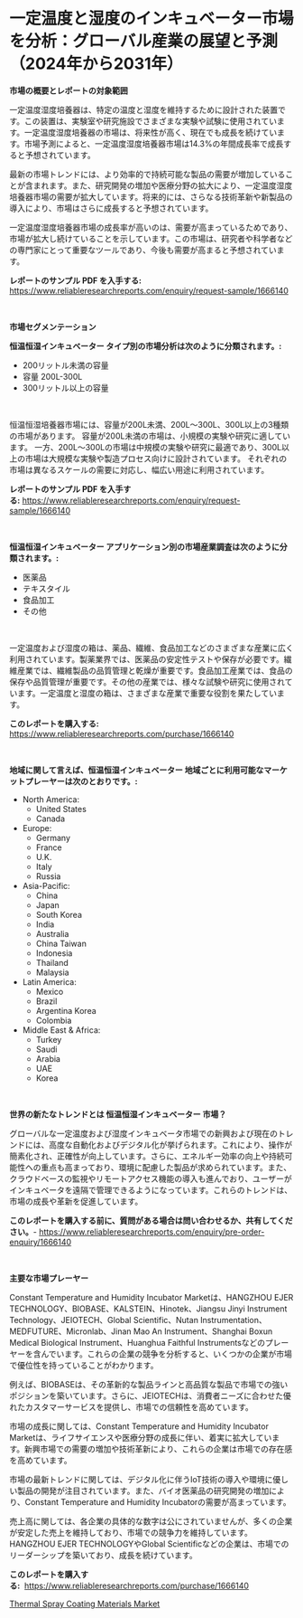<p><h1>一定温度と湿度のインキュベーター市場を分析：グローバル産業の展望と予測（2024年から2031年）</h1></p><p><strong>市場の概要とレポートの対象範囲</strong></p>
<p><p>一定温度湿度培養器は、特定の温度と湿度を維持するために設計された装置です。この装置は、実験室や研究施設でさまざまな実験や試験に使用されています。一定温度湿度培養器の市場は、将来性が高く、現在でも成長を続けています。市場予測によると、一定温度湿度培養器市場は14.3%の年間成長率で成長すると予想されています。</p><p>最新の市場トレンドには、より効率的で持続可能な製品の需要が増加していることが含まれます。また、研究開発の増加や医療分野の拡大により、一定温度湿度培養器市場の需要が拡大しています。将来的には、さらなる技術革新や新製品の導入により、市場はさらに成長すると予想されています。</p><p>一定温度湿度培養器市場の成長率が高いのは、需要が高まっているためであり、市場が拡大し続けていることを示しています。この市場は、研究者や科学者などの専門家にとって重要なツールであり、今後も需要が高まると予想されています。</p></p>
<p><strong>レポートのサンプル PDF を入手する:</strong> <a href="https://www.reliableresearchreports.com/enquiry/request-sample/1666140">https://www.reliableresearchreports.com/enquiry/request-sample/1666140</a></p>
<p>&nbsp;</p>
<p><strong>市場セグメンテーション</strong></p>
<p><strong>恒温恒湿インキュベーター タイプ別の市場分析は次のように分類されます。:</strong></p>
<p><ul><li>200リットル未満の容量</li><li>容量 200L-300L</li><li>300リットル以上の容量</li></ul></p>
<p>&nbsp;</p>
<p><p>恒温恒湿培養器市場には、容量が200L未満、200L〜300L、300L以上の3種類の市場があります。 容量が200L未満の市場は、小規模の実験や研究に適しています。 一方、200L〜300Lの市場は中規模の実験や研究に最適であり、300L以上の市場は大規模な実験や製造プロセス向けに設計されています。 それぞれの市場は異なるスケールの需要に対応し、幅広い用途に利用されています。</p></p>
<p><strong>レポートのサンプル PDF を入手する:</strong>&nbsp;<a href="https://www.reliableresearchreports.com/enquiry/request-sample/1666140">https://www.reliableresearchreports.com/enquiry/request-sample/1666140</a></p>
<p>&nbsp;</p>
<p><strong> 恒温恒湿インキュベーター アプリケーション別の市場産業調査は次のように分類されます。:</strong></p>
<p><ul><li>医薬品</li><li>テキスタイル</li><li>食品加工</li><li>その他</li></ul></p>
<p>&nbsp;</p>
<p><p>一定温度および湿度の箱は、薬品、繊維、食品加工などのさまざまな産業に広く利用されています。製薬業界では、医薬品の安定性テストや保存が必要です。繊維産業では、繊維製品の品質管理と乾燥が重要です。食品加工産業では、食品の保存や品質管理が重要です。その他の産業では、様々な試験や研究に使用されています。一定温度と湿度の箱は、さまざまな産業で重要な役割を果たしています。</p></p>
<p><strong>このレポートを購入する:</strong>&nbsp; <a href="https://www.reliableresearchreports.com/purchase/1666140">https://www.reliableresearchreports.com/purchase/1666140</a></p>
<p>&nbsp;</p>
<p><strong>地域に関して言えば、恒温恒湿インキュベーター 地域ごとに利用可能なマーケットプレーヤーは次のとおりです。:</strong></p>
<p><ul>
    <li>
        North America:
        <ul>
            <li>United States</li>
            <li>Canada</li>
        </ul>
    </li>
    <li>
        Europe:
        <ul>
            <li>Germany</li>
            <li>France</li>
            <li>U.K.</li>
            <li>Italy</li>
            <li>Russia</li>
        </ul>
    </li>
    <li>
        Asia-Pacific:
        <ul>
            <li>China</li>
            <li>Japan</li>
            <li>South Korea</li>
            <li>India</li>
            <li>Australia</li>
            <li>China Taiwan</li>
            <li>Indonesia</li>
            <li>Thailand</li>
            <li>Malaysia</li>
        </ul>
    </li>
    <li>
        Latin America:
        <ul>
            <li>Mexico</li>
            <li>Brazil</li>
            <li>Argentina Korea</li>
            <li>Colombia</li>
        </ul>
    </li>
    <li>
        Middle East & Africa:
        <ul>
            <li>Turkey</li>
            <li>Saudi</li>
            <li>Arabia</li>
            <li>UAE</li>
            <li>Korea</li>
        </ul>
    </li>
    </ul></p>
<p>&nbsp;</p>
<p><strong>世界の新たなトレンドとは 恒温恒湿インキュベーター 市場？</strong></p>
<p><p>グローバルな一定温度および湿度インキュベータ市場での新興および現在のトレンドには、高度な自動化およびデジタル化が挙げられます。これにより、操作が簡素化され、正確性が向上しています。さらに、エネルギー効率の向上や持続可能性への重点も高まっており、環境に配慮した製品が求められています。また、クラウドベースの監視やリモートアクセス機能の導入も進んでおり、ユーザーがインキュベータを遠隔で管理できるようになっています。これらのトレンドは、市場の成長や革新を促進しています。</p></p>
<p><strong>このレポートを購入する前に、質問がある場合は問い合わせるか、共有してください。</strong>- <a href="https://www.reliableresearchreports.com/enquiry/pre-order-enquiry/1666140">https://www.reliableresearchreports.com/enquiry/pre-order-enquiry/1666140</a></p>
<p>&nbsp;</p>
<p><strong>主要な市場プレーヤー</strong></p>
<p><p>Constant Temperature and Humidity Incubator Marketは、HANGZHOU EJER TECHNOLOGY、BIOBASE、KALSTEIN、Hinotek、Jiangsu Jinyi Instrument Technology、JEIOTECH、Global Scientific、Nutan Instrumentation、MEDFUTURE、Micronlab、Jinan Mao An Instrument、Shanghai Boxun Medical Biological Instrument、Huanghua Faithful Instrumentsなどのプレーヤーを含んでいます。これらの企業の競争を分析すると、いくつかの企業が市場で優位性を持っていることがわかります。</p><p>例えば、BIOBASEは、その革新的な製品ラインと高品質な製品で市場での強いポジションを築いています。さらに、JEIOTECHは、消費者ニーズに合わせた優れたカスタマーサービスを提供し、市場での信頼性を高めています。</p><p>市場の成長に関しては、Constant Temperature and Humidity Incubator Marketは、ライフサイエンスや医療分野の成長に伴い、着実に拡大しています。新興市場での需要の増加や技術革新により、これらの企業は市場での存在感を高めています。</p><p>市場の最新トレンドに関しては、デジタル化に伴うIoT技術の導入や環境に優しい製品の開発が注目されています。また、バイオ医薬品の研究開発の増加により、Constant Temperature and Humidity Incubatorの需要が高まっています。</p><p>売上高に関しては、各企業の具体的な数字は公にされていませんが、多くの企業が安定した売上を維持しており、市場での競争力を維持しています。HANGZHOU EJER TECHNOLOGYやGlobal Scientificなどの企業は、市場でのリーダーシップを築いており、成長を続けています。</p></p>
<p><strong>このレポートを購入する:</strong>&nbsp;&nbsp;<a href="https://www.reliableresearchreports.com/purchase/1666140">https://www.reliableresearchreports.com/purchase/1666140</a></p>
<p><p><a href="https://automatic-knee-4c7.notion.site/Thermal-Spray-Coating-Materials-Market-Insights-Market-Players-and-Forecast-Till-2031-9f49377bd13c4e16a5774df6423f2946">Thermal Spray Coating Materials Market</a></p></p>